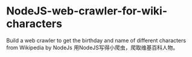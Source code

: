 # NodeJS-web-crawler-for-wiki-characters
Build a web crawler to get the birthday and name of different characters from Wikipedia by NodeJs
用NodeJS写得小爬虫，爬取维基百科人物。
